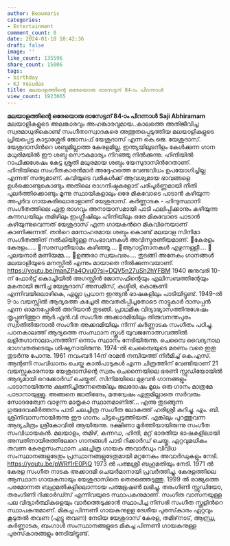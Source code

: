 ```yaml
---
author: Beaumaris
categories:
- Entertainment
comment_count: 0
date: 2024-01-10 10:42:36
draft: false
image: ''
like_count: 135596
share_count: 15006
tags:
- birthday
- KJ Yesudas
title: മലയാളത്തിന്റെ ഒരേയൊരു ദാസേട്ടന് 84-ാം പിറന്നാള്‍
view_count: 1923065
---
```


**മലയാളത്തിന്റെ ഒരേയൊരു ദാസേട്ടന് 84-ാം പിറന്നാള്‍** **Saji Abhiramam** മലയാളികളുടെ അലങ്കാരവും അഹങ്കാരവുമായ..കാലത്തെ അതിജീവിച്ച സ്വരമാധുരികൊണ്ട് സംഗീതാസ്വാദകരെ അത്ഭുതപ്പെടുത്തിയ മലയാളികളുടെ പ്രിയപ്പെട്ട കാട്ടാശ്ശേരി ജോസഫ്‌ യേശുദാസ് എന്ന കെ.ജെ. യേശുദാസ്. യേശുദാസിന്‍റെ ശബ്ദമില്ലാത്ത കേരളമില്ല. ഇന്ത്യയിലുടനീളം കേള്‍ക്കുന്ന ഗാന മധുരിമയില്‍ ഈ ശബ്ദ സൌകുമാര്യം നിറഞ്ഞു നില്‍ക്കുന്നു. ഹിന്ദിയില്‍ റാഫിക്കുശേഷം കേട്ട ശ്രുതി മധുരമായ ശബ്ദം യേസുദാസിന്‍റേതാണ്. ഹിന്ദിയിലെ സംഗീതകാരന്‍‌മാര്‍ അദ്ദേഹത്തെ വേണ്ടവിധം ഉപയോഗിച്ചില്ല എന്നത് സത്യമാണ്. കവിയുടെ വരികള്‍ക്ക് ആവശ്യമായ ഭാവങ്ങളെ ഉള്‍ക്കൊണ്ടുകൊണ്ടും അതിലെ രാഗനിഷ്ഠകളോട് പരിപൂര്‍ണ്ണമായി നീതി പുലര്‍ത്തിക്കൊണ്ടും മൂന്നു സ്ഥായികളാലും ഒരേ മികവോടെ പാടാന്‍ കഴിയുന്ന അപൂര്‍വ ഗായകരിലൊരാളാണ് യേശുദാസ്. കര്‍ണ്ണാടക - ഹിന്ദുസ്ഥാനി സംഗീതത്തിലെ ഏതു രാഗവും അനായാസമായി പാടി ഫലിപ്പിക്കാനും കഴിയുന്ന കന്നഡയിലും തമിഴിലും ഇംഗ്ലീഷിലും ഹിന്ദിയിലും ഒരേ മികവോടെ പാടാന്‍ കഴിയുന്നുവെന്നത് യേശുദാസ് എന്ന ഗായകന്‍റെ മികവിനെയാണ് കാണിക്കുന്നത്. തന്‍റെ മനോഹരമായ ശബ്ദം കൊണ്ട് മലയാള സിനിമാ സംഗീതത്തിന് നല്‍കിയിട്ടുള്ള സംഭാവനകള്‍ അവിസ്മരണീയമാണ്. 🎸കേരളം കേരളം..... 🎸സരസ്വതീയാമം കഴിഞ്ഞൂ.... 🎸ആറാട്ടിനാനകള്‍ എഴുന്നള്ളീ.... 🎸 പുലയനാര്‍ മണിയമ്മ.... 🎸ഉത്തരാ സ്വയംവരം.... തുടങ്ങി അനേകം ഗാനങ്ങള്‍ മലയാളിയുടെ മനസ്സില്‍ എന്നും മായാതെ നില്‍ക്കുന്നവയാണ്. https://youtu.be/manZPa4Ovu0?si=DQV5n27uSh2hYFBM 1940 ജനുവരി 10-ന് ഫോര്‍ട്ട് കൊച്ചിയില്‍ അഗസ്റ്റിന്‍ ജോസഫിന്റെയും എലിസബത്തിന്റേയും മകനായി ജനിച്ച യേശുദാസ് അസമീസ്, കശ്മീരി, കൊങ്കണി എന്നിവയിലൊഴികെ, എല്ലാ പ്രധാന ഇന്ത്യൻ ഭാഷകളിലും പാടിയിട്ടുണ്ട്. 1949-ൽ 9-ാം വയസ്സിൽ ആദ്യത്തെ കച്ചേരി അവതരിപ്പിച്ചതോടെ നാട്ടുകാർ ദാസപ്പൻ എന്ന ഓമനപ്പേരിൽ അറിയാൻ തുടങ്ങി. പ്രാഥമിക വിദ്യാഭ്യാസത്തിനുശേഷം തൃപ്പൂണിത്തുറ ആര്‍.എന്‍.വി സംഗീത അക്കാദമിയിലും തിരുവനന്തപുരം സ്വാതിതിരുനാല്‍ സംഗീത അക്കദമിയിലും നിന്ന് കര്‍ണ്ണാടക സംഗീതം പഠിച്ചു. പഠനകാലത്ത്‌ ആദ്യത്തെ സംസ്ഥാന സ്കൂൾ യുവജനോത്സവത്തിൽ ലളിതഗാനാലാപനത്തിന്‌ ഒന്നാം സ്ഥാനം നേടിയിരുന്നു. ചെമ്പൈ വൈദ്യനാഥ ഭാഗവതരുടെയും ശിഷ്യനായിരുന്നു. 1974-ൽ ചെമ്പൈയുടെ മരണം വരെ ഇതു തുടർന്നു പോന്നു. 1961 നവംബര്‍ 14ന് രാമന്‍ നമ്പിയത്ത് നിര്‍മിച്ച് കെ.എസ്. ആന്റണി സംവിധാനം ചെയ്ത കാല്‍പാടുകള്‍ എന്ന ചിത്രത്തിന് വേണ്ടിയാണ് 21 വയസ്സുകാരനായ യേശുദാസിന്റെ സ്വരം ചെന്നൈയിലെ ഭരണി സ്റ്റുഡിയോയില്‍ ആദ്യമായി റെക്കോര്‍ഡ് ചെയ്തത്. സിനിമയിലെ മുഴുവൻ ഗാനങ്ങളും പാടാനായിരുന്നു ക്ഷണിച്ചിരുന്നതെങ്കിലും ജലദോഷം മൂലം ഒരു ഗാനം മാത്രമേ പാടാനായുള്ളു. അങ്ങനെ ജാതിഭേദം, മതദ്വേഷം ഏതുമില്ലാതെ സർവരും സോദരത്വേന വാഴുന്ന മാതൃകാ സ്ഥാനമാണിത്... എന്നു തുടങ്ങുന്ന ഗുരുദേവകീർത്തനം പാടി ചലച്ചിത്ര സംഗീത ലോകത്ത്‌ ഹരിശ്രീ കുറിച്ചു. എം. ബി. ശ്രീനിവാസനായിരുന്നു ഈ ഗാനം ചിട്ടപ്പെടുത്തിയത്‌. എങ്കിലും പുറത്തുവന്ന ആദ്യചിത്രം ശ്രീകോവില്‍ ആയിരുന്നു. ദക്ഷിണാ മൂര്‍ത്തിയായിരുന്നു സംഗീത സംവിധായകന്‍. മലയാളം, തമിഴ്, കന്നഡ, ഹിന്ദി, മറ്റ് ഭാരതീയ ഭാഷകളിലായി അമ്പതിനായിരത്തിലേറെ ഗാനങ്ങള്‍ പാടി റിക്കാര്‍ഡ് ചെയ്തു. ഏറ്റവുമധികം തവണ കേരളസംസ്ഥാന ചലച്ചിത്ര ഗായക അവാര്‍ഡും വിവിധ സംസ്ഥാനങ്ങളുടേതും പ്രസ്ഥാനങ്ങളുടേതുമായി മറ്റനേകം അവാര്‍ഡുകളും നേടി. https://youtu.be/pWRf1rE0PiQ 1973 ല്‍ പത്മശ്രീ ബഹുമതിയും നേടി. 1971 ല്‍ കേരള സംഗീത നാടക അക്കാദമി ചെയര്‍മാനായി പ്രവര്‍ത്തിച്ചു. കേരളത്തിലെ ആസ്ഥാന ഗായകനായും യേശുദാസിനെ തെരഞ്ഞെടുത്തു. 1999 ല്‍ രാജ്യത്തെ പരമോന്നത ബഹുമതികളിലൊന്നായ പത്മഭൂഷണ്‍ ലഭിച്ചു. തരംഗിണി സ്റ്റുഡിയോ, തരംഗിണി റിക്കാര്‍ഡ്സ് എന്നിവയുടെ സ്ഥാപകനുമാണ്. സംഗീത വാസനയുള്ള പല വിദ്യാര്‍ത്ഥികളെയും വാര്‍ത്തെടുക്കാന്‍ സ്ഥാപിച്ച നിസരി സംഗീത സ്കൂളിന്‍റെ സ്ഥാപകനുമാണ്. മികച്ച പിന്നണി ഗായകനുളള ദേശീയ പുരസ്‌കാരം ഏറ്റവും കൂടുതല്‍ തവണ (എട്ടു തവണ) നേടിയ യേശുദാസ് കേരള, തമിഴ്‌നാട്, ആന്ധ്ര, കര്‍ണ്ണാടക, ബംഗാള്‍ സംസ്ഥാനങ്ങളുടെ മികച്ച പിന്നണി ഗായകനുള്ള പുരസ്‌കാരങ്ങളും നേടിയിട്ടുണ്ട്.
